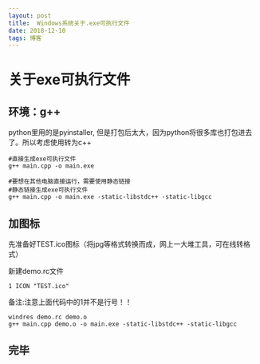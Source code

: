 ```yaml
---
layout: post
title:  Windows系统关于.exe可执行文件
date: 2018-12-10
tags: 博客
---
```


# 关于exe可执行文件

## 环境：g++


python里用的是pyinstaller, 但是打包后太大，因为python将很多库也打包进去了。所以考虑使用转为c++

	#直接生成exe可执行文件
	g++ main.cpp -o main.exe

	#要想在其他电脑直接运行，需要使用静态链接
	#静态链接生成exe可执行文件
	g++ main.cpp -o main.exe -static-libstdc++ -static-libgcc

## 加图标

先准备好TEST.ico图标（将jpg等格式转换而成，网上一大堆工具，可在线转格式）

新建demo.rc文件

	1 ICON "TEST.ico"

备注:注意上面代码中的1并不是行号！！

	windres demo.rc demo.o
	g++ main.cpp demo.o -o main.exe -static-libstdc++ -static-libgcc

## 完毕
